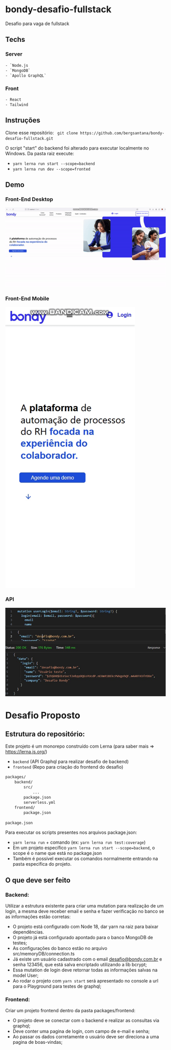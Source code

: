 # bondy-desafio-fullstack
Desafio para vaga de fullstack
## Techs
### Server
    - `Node.js
    - `MongoDB`
    - `Apollo GraphQL`
### Front
    - React
    - Tailwind

## Instruções
Clone esse repositório:
` git clone https://github.com/bergsantana/bondy-desafio-fullstack.git`

O script "start" do backend foi alterado para executar localmente no Windows.
Da pasta raiz execute:
- `yarn lerna run start --scope=backend`
- `yarn lerna run dev --scope=fronted`

## Demo
### Front-End Desktop
![img](https://github.com/bergsantana/bondy-desafio-fullstack/blob/main/packages/frontend/imgs/desktop.gif?raw=true)
###
###
###
### Front-End Mobile
![img](https://github.com/bergsantana/bondy-desafio-fullstack/blob/main/packages/frontend/imgs/mobile.gif?raw=true)

### API
![img](https://github.com/bergsantana/bondy-desafio-fullstack/blob/main/packages/frontend/imgs/api-call.jpg?raw=true)

# Desafio Proposto

## Estrutura do repositório:
Este projeto é um monorepo construído com Lerna (para saber mais => https://lerna.js.org/)

- `backend` (API Graphql para realizar desafio de backend)
- `frontend` (Repo para criação do frontend do desafio)

```
packages/
    backend/
        src/
            ...
        package.json
        serverless.yml
    frontend/
        package.json

package.json
```
Para executar os scripts presentes nos arquivos package.json:

- `yarn lerna run` + comando (ex: `yarn lerna run test:coverage`)
- Em um projeto específico `yarn lerna run start --scope=backend`, o scope é o name que está no package.json
- Também é possível executar os comandos normalmente entrando na pasta especifica do projeto.

## O que deve ser feito

### Backend:
Utilizar a estrutura existente para criar uma mutation para realização de um login, a mesma deve receber email e senha e fazer verificação no banco se as informações estão corretas:
- O projeto está configurado com Node 18, dar yarn na raiz para baixar dependências.
- O projeto já está configurado apontado para o banco MongoDB de testes;
- As configurações do banco estão no arquivo src/memoryDB/connection.ts
- Já existe um usuário cadastrado com o email desafio@bondy.com.br e senha 123456, que está salva encriptado utilizando a lib bcrypt;
- Essa mutation de login deve retornar todas as informações salvas na model User;
- Ao rodar o projeto com `yarn start` será apresentado no console a url para o Playground para testes de graphql;

### Frontend:
Criar um projeto frontend dentro da pasta packages/frontend:
- O projeto deve se conectar com o backend e realizar as consultas via graphql;
- Deve conter uma pagina de login, com campo de e-mail e senha;
- Ao passar os dados corretamente o usuário deve ser direciona a uma pagina de boas-vindas;
